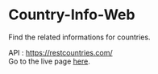 # Country-Info-Web

Find the related informations for countries.<br>

API : https://restcountries.com/ <br>
Go to the live page <a href="https://keen-curran-49381c.netlify.app/">here</a>.
